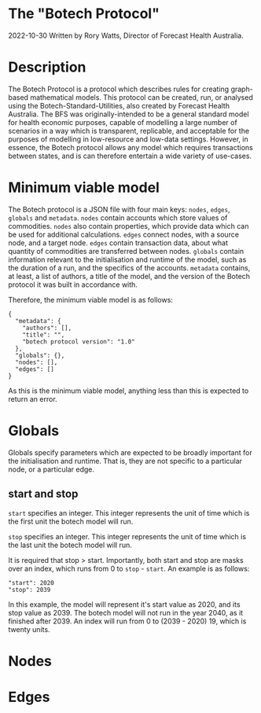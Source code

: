 # The "Botech Protocol"
2022-10-30
Written by Rory Watts, Director of Forecast Health Australia.

# Description
The Botech Protocol is a protocol which describes rules for creating graph-based mathematical models.
This protocol can be created, run, or analysed using the Botech-Standard-Utilities, also created by Forecast Health Australia.
The BFS was originally-intended to be a general standard model for health economic purposes, capable of modelling a large number of scenarios in a way which is transparent, replicable, and acceptable for the purposes of modelling in low-resource and low-data settings.
However, in essence, the Botech protocol allows any model which requires transactions between states, and is can therefore entertain a wide variety of use-cases.

# Minimum viable model
The Botech protocol is a JSON file with four main keys: `nodes`, `edges`, `globals` and `metadata`.
`nodes` contain accounts which store values of commodities.
`nodes` also contain properties, which provide data which can be used for additional calculations.
`edges` connect nodes, with a source node, and a target node. 
`edges` contain transaction data, about what quantity of commodities are transferred between nodes. 
`globals` contain information relevant to the initialisation and runtime of the model, such as the duration of a run, and the specifics of the accounts.
`metadata` contains, at least, a list of authors, a title of the model, and the version of the Botech protocol it was built in accordance with.

Therefore, the minimum viable model is as follows:
```
{
  "metadata": {
    "authors": [],
	"title": "",
	"botech protocol version": "1.0"
  },
  "globals": {},
  "nodes": [],
  "edges": []
}
```

As this is the minimum viable model, anything less than this is expected to return an error.

# Globals
Globals specify parameters which are expected to be broadly important for the initialisation and runtime.
That is, they are not specific to a particular node, or a particular edge.

## start and stop
`start` specifies an integer. This integer represents the unit of time which is the first unit the botech model will run.

`stop` specifies an integer. This integer represents the unit of time which is the last unit the botech model will run.

It is required that stop > start. 
Importantly, both start and stop are masks over an index, which runs from 0 to `stop` - `start`.
An example is as follows:
```
"start": 2020
"stop": 2039
```
In this example, the model will represent it's start value as 2020, and its stop value as 2039.
The botech model will not run in the year 2040, as it finished after 2039.
An index will run from 0 to (2039 - 2020) 19, which is twenty units.

# Nodes
# Edges

